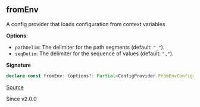 ## fromEnv

A config provider that loads configuration from context variables

**Options**:

- `pathDelim`: The delimiter for the path segments (default: `"_"`).
- `seqDelim`: The delimiter for the sequence of values (default: `","`).

**Signature**

```ts
declare const fromEnv: (options?: Partial<ConfigProvider.FromEnvConfig>) => ConfigProvider
```

[Source](https://github.com/Effect-TS/effect/tree/main/packages/effect/src/ConfigProvider.ts#L183)

Since v2.0.0